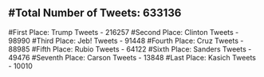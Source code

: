 #Total Number of Tweets: 633136 
---
#First Place: Trump Tweets - 216257
#Second Place: Clinton Tweets - 98990
#Third Place: Jeb! Tweets - 91448
#Fourth Place: Cruz Tweets - 88985
#Fifth Place: Rubio Tweets - 64122
#Sixth Place: Sanders Tweets - 49476
#Seventh Place: Carson Tweets - 13848
#Last Place: Kasich Tweets - 10010
